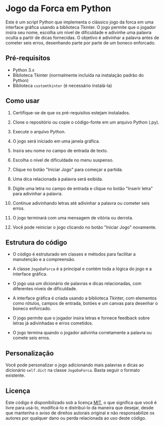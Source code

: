 # Jogo da Forca em Python

Este é um script Python que implementa o clássico jogo da forca em uma interface gráfica usando a biblioteca Tkinter. O jogo permite que o jogador insira seu nome, escolha um nível de dificuldade e adivinhe uma palavra oculta a partir de dicas fornecidas. O objetivo é adivinhar a palavra antes de cometer seis erros, desenhando parte por parte de um boneco enforcado.

## Pré-requisitos

- Python 3.x
- Biblioteca Tkinter (normalmente incluída na instalação padrão do Python)
- Biblioteca `customtkinter` (é necessário instalá-la)

## Como usar

1. Certifique-se de que os pré-requisitos estejam instalados.

2. Clone o repositório ou copie o código-fonte em um arquivo Python (.py).

3. Execute o arquivo Python.

4. O jogo será iniciado em uma janela gráfica.

5. Insira seu nome no campo de entrada de texto.

6. Escolha o nível de dificuldade no menu suspenso.

7. Clique no botão "Iniciar Jogo" para começar a partida.

8. Uma dica relacionada à palavra será exibida.

9. Digite uma letra no campo de entrada e clique no botão "Inserir letra" para adivinhar a palavra.

10. Continue adivinhando letras até adivinhar a palavra ou cometer seis erros.

11. O jogo terminará com uma mensagem de vitória ou derrota.

12. Você pode reiniciar o jogo clicando no botão "Iniciar Jogo" novamente.

## Estrutura do código

- O código é estruturado em classes e métodos para facilitar a manutenção e a compreensão.

- A classe `JogoDaForca` é a principal e contém toda a lógica do jogo e a interface gráfica.

- O jogo usa um dicionário de palavras e dicas relacionadas, com diferentes níveis de dificuldade.

- A interface gráfica é criada usando a biblioteca Tkinter, com elementos como rótulos, campos de entrada, botões e um canvas para desenhar o boneco enforcado.

- O jogo permite que o jogador insira letras e fornece feedback sobre letras já adivinhadas e erros cometidos.

- O jogo termina quando o jogador adivinha corretamente a palavra ou comete seis erros.

## Personalização

Você pode personalizar o jogo adicionando mais palavras e dicas ao dicionário `self.dict` na classe `JogoDaForca`. Basta seguir o formato existente.

## Licença

Este código é disponibilizado sob a licença [MIT](https://opensource.org/licenses/MIT), o que significa que você é livre para usá-lo, modificá-lo e distribuí-lo da maneira que desejar, desde que mantenha o aviso de direitos autorais original e não responsabilize os autores por qualquer dano ou perda relacionada ao uso deste código.
